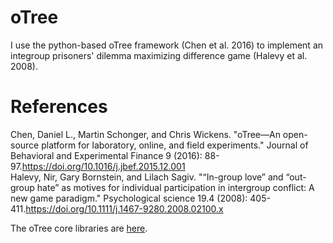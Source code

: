 # oTree
I use the python-based oTree framework (Chen et al. 2016) to implement an integroup prisoners' dilemma maximizing difference game (Halevy et al. 2008).


# References
Chen, Daniel L., Martin Schonger, and Chris Wickens. "oTree—An open-source platform for laboratory, online, and field experiments." Journal of Behavioral and Experimental Finance 9 (2016): 88-97.https://doi.org/10.1016/j.jbef.2015.12.001 <br>
Halevy, Nir, Gary Bornstein, and Lilach Sagiv. "“In-group love” and “out-group hate” as motives for individual participation in intergroup conflict: A new game paradigm." Psychological science 19.4 (2008): 405-411.https://doi.org/10.1111/j.1467-9280.2008.02100.x <br>


The oTree core libraries are [here](https://github.com/oTree-org/otree-core).
